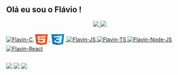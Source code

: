 ## Olá eu sou o Flávio !
<div align="center">
  <a href="https://github.com/Flavio-JS">
   <img height="180em" src="https://github-readme-stats.vercel.app/api?username=Flavio-JS&show_icons=true&theme=dark&include_all_commits=true&count_private=true"/>
  <img height="180em" src="https://github-readme-stats.vercel.app/api/top-langs/?username=Flavio-JS&layout=compact&langs_count=7&theme=dark"/> 
</div>
<div style="display: inline_block"><br>
  <img align="center" alt="Flavin-C" height="30" width="40" src="https://cdn.jsdelivr.net/gh/devicons/devicon/icons/c/c-line.svg"/>
  <img align="center" alt="Flavin-HTML" height="30" width="40" src="https://raw.githubusercontent.com/devicons/devicon/master/icons/html5/html5-original.svg"/>
  <img align="center" alt="Flavin-CSS" height="30" width="40" src="https://raw.githubusercontent.com/devicons/devicon/master/icons/css3/css3-original.svg"/>
  <img align="center" alt="Flavin-JS" height="30" width="40" src="https://cdn.jsdelivr.net/gh/devicons/devicon/icons/javascript/javascript-original.svg"/>
  <img align="center" alt="Flavin-TS" height="30" width="40" src="https://cdn.jsdelivr.net/gh/devicons/devicon/icons/typescript/typescript-original.svg"/>
  <img align="center" alt="Flavin-Node-JS" height="30" width="40" src="https://cdn.jsdelivr.net/gh/devicons/devicon/icons/nodejs/nodejs-original.svg"/>
  <img align="center" alt="Flavin-React" height="30" width="40" src="https://cdn.jsdelivr.net/gh/devicons/devicon/icons/react/react-original.svg"/>
</div>
  
  ##
 
<div> 
  <a href="https://www.instagram.com/flavio_filho_j/" target="_blank"><img src="https://img.shields.io/badge/Instagram-E4405F?style=for-the-badge&logo=instagram&logoColor=white" target="_blank"></a>
  <a href = "mailto:flaviofilho.js@gmail.com"><img src="https://img.shields.io/badge/-Gmail-%23333?style=for-the-badge&logo=gmail&logoColor=white" target="_blank"></a>
  <a href="https://www.linkedin.com/in/fl%C3%A1vio-jer%C3%B4nimo-a29515216/" target="_blank"><img src="https://img.shields.io/badge/-LinkedIn-%230077B5?style=for-the-badge&logo=linkedin&logoColor=white" target="_blank"></a> 
 
</div>
